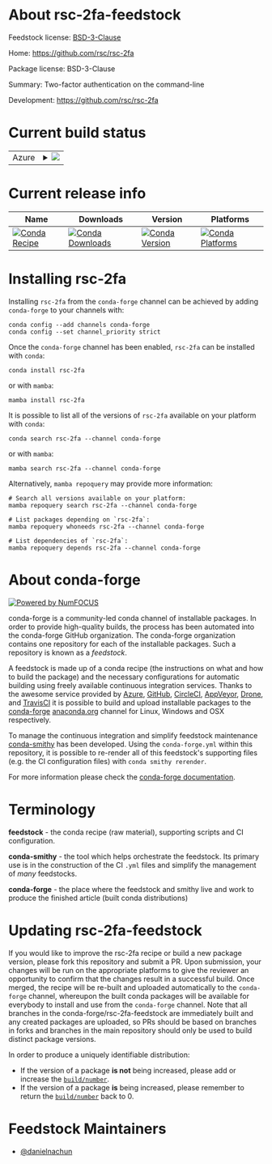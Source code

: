 About rsc-2fa-feedstock
=======================

Feedstock license: [BSD-3-Clause](https://github.com/conda-forge/rsc-2fa-feedstock/blob/main/LICENSE.txt)

Home: https://github.com/rsc/rsc-2fa

Package license: BSD-3-Clause

Summary: Two-factor authentication on the command-line

Development: https://github.com/rsc/rsc-2fa

Current build status
====================


<table>
    
  <tr>
    <td>Azure</td>
    <td>
      <details>
        <summary>
          <a href="https://dev.azure.com/conda-forge/feedstock-builds/_build/latest?definitionId=23935&branchName=main">
            <img src="https://dev.azure.com/conda-forge/feedstock-builds/_apis/build/status/rsc-2fa-feedstock?branchName=main">
          </a>
        </summary>
        <table>
          <thead><tr><th>Variant</th><th>Status</th></tr></thead>
          <tbody><tr>
              <td>linux_64</td>
              <td>
                <a href="https://dev.azure.com/conda-forge/feedstock-builds/_build/latest?definitionId=23935&branchName=main">
                  <img src="https://dev.azure.com/conda-forge/feedstock-builds/_apis/build/status/rsc-2fa-feedstock?branchName=main&jobName=linux&configuration=linux%20linux_64_" alt="variant">
                </a>
              </td>
            </tr><tr>
              <td>osx_64</td>
              <td>
                <a href="https://dev.azure.com/conda-forge/feedstock-builds/_build/latest?definitionId=23935&branchName=main">
                  <img src="https://dev.azure.com/conda-forge/feedstock-builds/_apis/build/status/rsc-2fa-feedstock?branchName=main&jobName=osx&configuration=osx%20osx_64_" alt="variant">
                </a>
              </td>
            </tr><tr>
              <td>win_64</td>
              <td>
                <a href="https://dev.azure.com/conda-forge/feedstock-builds/_build/latest?definitionId=23935&branchName=main">
                  <img src="https://dev.azure.com/conda-forge/feedstock-builds/_apis/build/status/rsc-2fa-feedstock?branchName=main&jobName=win&configuration=win%20win_64_" alt="variant">
                </a>
              </td>
            </tr>
          </tbody>
        </table>
      </details>
    </td>
  </tr>
</table>

Current release info
====================

| Name | Downloads | Version | Platforms |
| --- | --- | --- | --- |
| [![Conda Recipe](https://img.shields.io/badge/recipe-rsc--2fa-green.svg)](https://anaconda.org/conda-forge/rsc-2fa) | [![Conda Downloads](https://img.shields.io/conda/dn/conda-forge/rsc-2fa.svg)](https://anaconda.org/conda-forge/rsc-2fa) | [![Conda Version](https://img.shields.io/conda/vn/conda-forge/rsc-2fa.svg)](https://anaconda.org/conda-forge/rsc-2fa) | [![Conda Platforms](https://img.shields.io/conda/pn/conda-forge/rsc-2fa.svg)](https://anaconda.org/conda-forge/rsc-2fa) |

Installing rsc-2fa
==================

Installing `rsc-2fa` from the `conda-forge` channel can be achieved by adding `conda-forge` to your channels with:

```
conda config --add channels conda-forge
conda config --set channel_priority strict
```

Once the `conda-forge` channel has been enabled, `rsc-2fa` can be installed with `conda`:

```
conda install rsc-2fa
```

or with `mamba`:

```
mamba install rsc-2fa
```

It is possible to list all of the versions of `rsc-2fa` available on your platform with `conda`:

```
conda search rsc-2fa --channel conda-forge
```

or with `mamba`:

```
mamba search rsc-2fa --channel conda-forge
```

Alternatively, `mamba repoquery` may provide more information:

```
# Search all versions available on your platform:
mamba repoquery search rsc-2fa --channel conda-forge

# List packages depending on `rsc-2fa`:
mamba repoquery whoneeds rsc-2fa --channel conda-forge

# List dependencies of `rsc-2fa`:
mamba repoquery depends rsc-2fa --channel conda-forge
```


About conda-forge
=================

[![Powered by
NumFOCUS](https://img.shields.io/badge/powered%20by-NumFOCUS-orange.svg?style=flat&colorA=E1523D&colorB=007D8A)](https://numfocus.org)

conda-forge is a community-led conda channel of installable packages.
In order to provide high-quality builds, the process has been automated into the
conda-forge GitHub organization. The conda-forge organization contains one repository
for each of the installable packages. Such a repository is known as a *feedstock*.

A feedstock is made up of a conda recipe (the instructions on what and how to build
the package) and the necessary configurations for automatic building using freely
available continuous integration services. Thanks to the awesome service provided by
[Azure](https://azure.microsoft.com/en-us/services/devops/), [GitHub](https://github.com/),
[CircleCI](https://circleci.com/), [AppVeyor](https://www.appveyor.com/),
[Drone](https://cloud.drone.io/welcome), and [TravisCI](https://travis-ci.com/)
it is possible to build and upload installable packages to the
[conda-forge](https://anaconda.org/conda-forge) [anaconda.org](https://anaconda.org/)
channel for Linux, Windows and OSX respectively.

To manage the continuous integration and simplify feedstock maintenance
[conda-smithy](https://github.com/conda-forge/conda-smithy) has been developed.
Using the ``conda-forge.yml`` within this repository, it is possible to re-render all of
this feedstock's supporting files (e.g. the CI configuration files) with ``conda smithy rerender``.

For more information please check the [conda-forge documentation](https://conda-forge.org/docs/).

Terminology
===========

**feedstock** - the conda recipe (raw material), supporting scripts and CI configuration.

**conda-smithy** - the tool which helps orchestrate the feedstock.
                   Its primary use is in the construction of the CI ``.yml`` files
                   and simplify the management of *many* feedstocks.

**conda-forge** - the place where the feedstock and smithy live and work to
                  produce the finished article (built conda distributions)


Updating rsc-2fa-feedstock
==========================

If you would like to improve the rsc-2fa recipe or build a new
package version, please fork this repository and submit a PR. Upon submission,
your changes will be run on the appropriate platforms to give the reviewer an
opportunity to confirm that the changes result in a successful build. Once
merged, the recipe will be re-built and uploaded automatically to the
`conda-forge` channel, whereupon the built conda packages will be available for
everybody to install and use from the `conda-forge` channel.
Note that all branches in the conda-forge/rsc-2fa-feedstock are
immediately built and any created packages are uploaded, so PRs should be based
on branches in forks and branches in the main repository should only be used to
build distinct package versions.

In order to produce a uniquely identifiable distribution:
 * If the version of a package **is not** being increased, please add or increase
   the [``build/number``](https://docs.conda.io/projects/conda-build/en/latest/resources/define-metadata.html#build-number-and-string).
 * If the version of a package **is** being increased, please remember to return
   the [``build/number``](https://docs.conda.io/projects/conda-build/en/latest/resources/define-metadata.html#build-number-and-string)
   back to 0.

Feedstock Maintainers
=====================

* [@danielnachun](https://github.com/danielnachun/)

